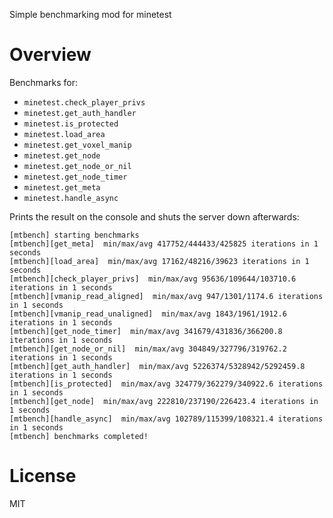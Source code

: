 
Simple benchmarking mod for minetest

# Overview

Benchmarks for:
* `minetest.check_player_privs`
* `minetest.get_auth_handler`
* `minetest.is_protected`
* `minetest.load_area`
* `minetest.get_voxel_manip`
* `minetest.get_node`
* `minetest.get_node_or_nil`
* `minetest.get_node_timer`
* `minetest.get_meta`
* `minetest.handle_async`


Prints the result on the console and shuts the server down afterwards:

```
[mtbench] starting benchmarks
[mtbench][get_meta]  min/max/avg 417752/444433/425825 iterations in 1 seconds
[mtbench][load_area]  min/max/avg 17162/48216/39623 iterations in 1 seconds
[mtbench][check_player_privs]  min/max/avg 95636/109644/103710.6 iterations in 1 seconds
[mtbench][vmanip_read_aligned]  min/max/avg 947/1301/1174.6 iterations in 1 seconds
[mtbench][vmanip_read_unaligned]  min/max/avg 1843/1961/1912.6 iterations in 1 seconds
[mtbench][get_node_timer]  min/max/avg 341679/431836/366200.8 iterations in 1 seconds
[mtbench][get_node_or_nil]  min/max/avg 304849/327796/319762.2 iterations in 1 seconds
[mtbench][get_auth_handler]  min/max/avg 5226374/5328942/5292459.8 iterations in 1 seconds
[mtbench][is_protected]  min/max/avg 324779/362279/340922.6 iterations in 1 seconds
[mtbench][get_node]  min/max/avg 222810/237190/226423.4 iterations in 1 seconds
[mtbench][handle_async]  min/max/avg 102789/115399/108321.4 iterations in 1 seconds
[mtbench] benchmarks completed!
```

# License

MIT
